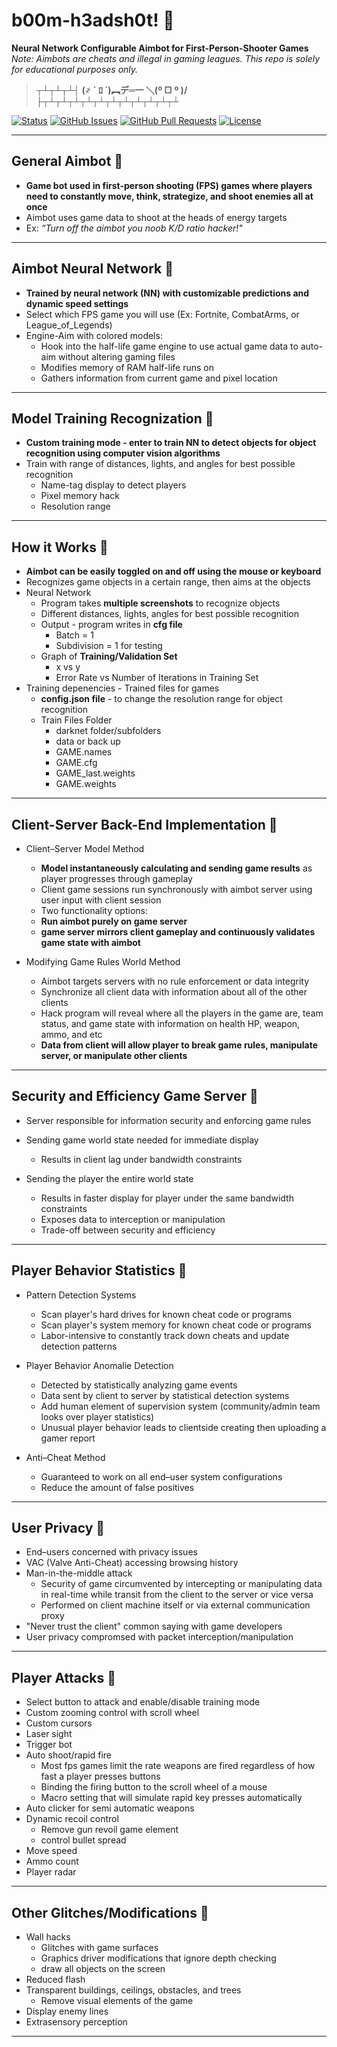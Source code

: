 # b00m-h3adsh0t! &#x1F537;
**Neural Network Configurable Aimbot for First-Person-Shooter Games** *Note: Aimbots are cheats and illegal in gaming leagues. This repo is solely for educational purposes only.*

> **┬┴┬┴┬┴┤ (҂   ` ﾛ ´)︻デ═一      ＼(º □ º )/	├┬┴┬┴┬┴┬┴┬┴┬┴┬┴┬┴┬┴┬┴┬┴**

<div>
  
  [![Status](https://img.shields.io/badge/status-work--in--progress-success.svg)]()
  [![GitHub Issues](https://img.shields.io/github/issues/lucylow/b00m-h3adsh0t.svg)](https://github.com/lucylow/Mrs.Robot/issues)
  [![GitHub Pull Requests](https://img.shields.io/github/issues-pr/lucylow/b00m-h3adsh0t.svg)](https://github.com/lucylow/b00m-h3adsh0t/pulls)
  [![License](https://img.shields.io/bower/l/bootstrap)]()

</div>

---   
   
## General Aimbot &#x1F537;
* **Game bot used in first-person shooting (FPS) games where players need to constantly move, think, strategize, and shoot enemies all at once**
* Aimbot uses game data to shoot at the heads of energy targets
* Ex: *“Turn off the aimbot you noob K/D ratio hacker!"*



---

## Aimbot Neural Network &#x1F537;
* **Trained by neural network (NN) with customizable predictions and dynamic speed settings**
* Select which FPS game you will use (Ex: Fortnite, CombatArms, or League_of_Legends)
* Engine-Aim with colored models:
  * Hook into the half-life game engine to use actual game data to auto-aim without altering gaming files
  * Modifies memory of RAM half-life runs on 
  * Gathers information from current game and pixel location
  
---

## Model Training Recognization  &#x1F537;
* **Custom training mode - enter to train NN to detect objects for object recognition using computer vision algorithms** 
* Train with range of distances, lights, and angles for best possible recognition
  * Name-tag display to detect players 
  * Pixel memory hack
  * Resolution range 

---


## How it Works  &#x1F537;
* **Aimbot can be easily toggled on and off using the mouse or keyboard**
* Recognizes game objects in a certain range, then aims at the objects
* Neural Network 
    * Program takes **multiple screenshots** to recognize objects 
    * Different distances, lights, angles for best possible recognition 
    * Output - program writes in **cfg file** 
      * Batch = 1
      * Subdivision = 1 for testing 
    * Graph of **Training/Validation Set**
      * x vs y 
      * Error Rate vs Number of Iterations in Training Set 
* Training depenencies - Trained files for games
    * **config.json file** - to change the resolution range for object recognition  
    * Train Files Folder
      * darknet folder/subfolders 
      * data or back up
      * GAME.names
      * GAME.cfg
      * GAME_last.weights 
      * GAME.weights

---

## Client-Server Back-End Implementation &#x1F537;

* Client–Server Model Method
  * **Model instantaneously calculating and sending game results** as player progresses through gameplay
  * Client game sessions run synchronously with aimbot server using user input with client session
  * Two functionality options: 
   * **Run aimbot purely on  game server**
   * **game server mirrors client gameplay and continuously validates game state with aimbot**
 
* Modifying Game Rules World Method 
  * Aimbot targets servers with no rule enforcement or data integrity 
  * Synchronize all client data with information about all of the other clients 
  * Hack program will reveal where all the players in the game are, team status, and game state with information on health HP, weapon, ammo, and etc
  * **Data from client will allow player to break game rules, manipulate server, or manipulate other clients**


  

---


## Security and Efficiency Game Server &#x1F537;

* Server responsible for information security and enforcing game rules

* Sending game world state needed for immediate display
  * Results in client lag under bandwidth constraints

* Sending the player the entire world state
  * Results in faster display for  player under the same bandwidth constraints
  * Exposes  data to interception or manipulation
  * Trade-off between security and efficiency


---

## Player Behavior Statistics &#x1F537;

* Pattern Detection Systems 
  * Scan player's hard drives for known cheat code or programs
  * Scan player's system memory for known cheat code or programs
  * Labor-intensive to constantly track down cheats and update detection patterns
  
* Player Behavior Anomalie Detection 
  * Detected by statistically analyzing game events 
  * Data sent by client to  server by statistical detection systems
  * Add human element of supervision system (community/admin team looks over player statistics) 
  * Unusual player behavior leads to clientside creating then uploading a gamer report
  
* Anti–Cheat Method 
  * Guaranteed to work on all end–user system configurations
  * Reduce the amount of false positives


---

## User Privacy &#x1F537;

* End–users concerned with privacy issues
* VAC (Valve Anti-Cheat) accessing browsing history
* Man-in-the-middle attack
  * Security of game circumvented by intercepting or manipulating data in real-time while transit from the client to the server or vice versa 
  * Performed on client machine itself or via external communication proxy
* "Never trust the client" common saying with game developers 
* User privacy compromsed with packet interception/manipulation 



---

## Player Attacks &#x1F537;

* Select button to attack and enable/disable training mode
* Custom zooming control with scroll wheel 
* Custom cursors 
* Laser sight
* Trigger bot
* Auto shoot/rapid fire 
  * Most fps games limit the rate weapons are fired regardless of how fast a player presses buttons
  * Binding the firing button to the scroll wheel of a mouse
  * Macro setting that will simulate rapid key presses automatically
* Auto clicker for semi automatic weapons 
* Dynamic recoil control  
  * Remove gun revoil game element
  * control bullet spread
* Move speed
* Ammo count
* Player radar 

---


## Other Glitches/Modifications  &#x1F537;

* Wall hacks
  * Glitches with game surfaces
  * Graphics driver modifications that ignore depth checking
  * draw all objects on the screen
* Reduced flash 
* Transparent buildings, ceilings, obstacles, and trees
  * Remove visual elements of the game 
* Display enemy lines 
* Extrasensory perception



---
